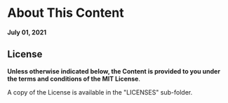 
# About This Content


**July 01, 2021**

## License

**Unless otherwise indicated below, the Content is provided to you under the terms and conditions of the MIT License**. 
    
A copy of the License is available in the "LICENSES" sub-folder.


